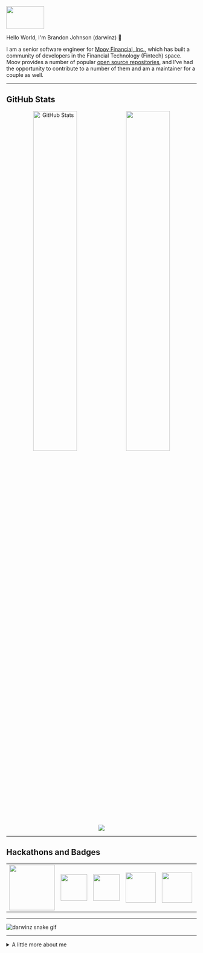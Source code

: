 <!-- top left -->
<a href="#">
    <img src="https://media1.giphy.com/media/L0C3eo0XgklO7iqXRC/source.gif" width="100" height="60"/> 
</a>

Hello World, I'm Brandon Johnson (darwinz) 👋

I am a senior software engineer for <a href="https://moov.io">Moov Financial, Inc.</a>, which has built a community of developers in the Financial Technology (Fintech) space.  Moov provides a number of popular <a href="https://github.com/moov-io">open source repositories</a>, and I've had the opportunity to contribute to a number of them and am a maintainer for a couple as well.

<!-- <table>
  <thead>
    <tr>
      <th colspan="2">Quick Info</th>
    </tr>
  </thead>
  <tbody>
    <tr><th scope='row'>Role</th><td>Senior Software Engineer - Moov Financial, Inc.</td></tr>
    <tr><th scope='row'>Organization</th><td>Moov Financial, Moov-io</td></tr>
    <tr><th scope='row'>Current Stack</th><td>Go, MySQL, OpenAPI, REST APIs, Kafka, Vault, Kubernetes, Docker, Terraform, Packer, Consul, TypeScript, GraphQL, Node, React, Google Cloud Platform, AWS, Traefik, GitHub, GitHub Actions, Prometheus, Loki, Linux, Shell</td></tr>
    <tr><th scope='row'>Other Areas I Contribute</th><td>Python, Ruby, Elixir, Java, PHP, JavaScript, HCL, VimScript, Objective-C, Lua, Painless, PostgreSQL, MongoDB, Cassandra, Elasticsearch, Neo4J, Redis, Memcached, Rails, Django, Flask, Express, Vue, Spark, Flink, Spring Boot, Magento, Protobuf, gRPC</td></tr>
  </tbody>
</table> -->

---

<!--<table style="margin-left: auto; margin-right: auto;">
  <thead>
    <tr>
      <th colspan="2">Official Maintainer for the Following Public Repositories</th>
    </tr>
  </thead>
  <tbody>
    <tr><td><a href="https://github.com/moov-io/irs" target="_blank">Moov-io / irs</a></td><td>IRS implemented a reader, writer, and HTTP server for IRS electronic Filing Information Returns Electronically (FIRE).
    Our tools and library operate at higher levels (JSON) which makes it easier for developers to leverage over the raw bytes (ASCII).</td></tr>
    <tr><td><a href="https://github.com/moov-io/1120x" target="_blank">Moov-io / 1120x</a></td><td>1120x is a subset of moov.io IRS project. It'll support Modernized e-File payload production for the 1120 family forms for tax year 2020 and beyond.</td></tr>
    <tr><td><a href="https://github.com/thealgorithms/php" target="_blank">TheAlgorithms / PHP</a></td><td>The Algorithms projects attempt to help software engineers to know and understand the algorithms available in various software programming languages.</td></tr>
  </tbody>
</table>-->

## GitHub Stats 

<p align="center">
  <img width=48%" src="https://github-readme-stats-phi-lovat.vercel.app/api?username=darwinz&show_icons=true&count_private=true&hide=none&theme=tokyonight" alt="GitHub Stats"/>
  <img width="48%" src="https://github-readme-streak-stats.herokuapp.com/?user=darwinz&theme=tokyonight"/>
</p>

<!-- vercel github profile trophy -->
<p align="center">
  <img src="https://github-profile-trophy.vercel.app/?username=darwinz&column=7&margin-w=8&theme=darkhub&title=MultipleLang,Commit,PullRequest,Repositories,Followers,Stars,Issues"/>
</p>

---

## Hackathons and Badges

<table>
<tr>
<td align="center"><a href="https://www.holopin.io/@darwinz" title="Hacktoberfest 2022 - Contributor"><img src="https://www.holopin.io/_next/image?url=https%3A%2F%2Fassets.holopin.io%2FeyJidWNrZXQiOiJob2xvcGluLWFzc2V0cyIsImtleSI6ImFzc2V0cy9jbDhkOHVrb3MwMDk0MDlqbnVuaGRhcDd3IiwiZWRpdHMiOnsicm90YXRlIjpudWxsfX0%3D&w=3840&q=75" width="120px"></a></td>
<td align="center"><a href="https://dev.to/darwinz" title="2 year club - Dev.to"><img src="https://res.cloudinary.com/practicaldev/image/fetch/s--7LzjnbaB--/c_limit,f_auto,fl_progressive,q_80,w_180/https://dev-to-uploads.s3.amazonaws.com/uploads/badge/badge_image/9/2year-Badge-shadow__1_.png" width="70px"></a></td>
<td align="center"><a href="https://dev.to/darwinz" title="AppWrite Hackathon"><img src="https://res.cloudinary.com/practicaldev/image/fetch/s--7J0lDU97--/c_limit,f_auto,fl_progressive,q_80,w_375/https://dev-to-uploads.s3.amazonaws.com/uploads/badge/badge_image/166/appwrite-participant-adge.png" width="70px"></a></td>
<td align="center"><a href="https://dev.to/darwinz" title="Hacktoberfest 2021"><img src="https://res.cloudinary.com/practicaldev/image/fetch/s--cm4PWdMq--/c_limit,f_auto,fl_progressive,q_80,w_375/https://dev-to-uploads.s3.amazonaws.com/uploads/badge/badge_image/131/hacktoberfest-2021-badge.png" width="80px"></a></td>
<td align="center"><a href="https://dev.to/darwinz" title="One Year Club - Dev.to"><img src="https://res.cloudinary.com/practicaldev/image/fetch/s--4f5VWKQw--/c_limit,f_auto,fl_progressive,q_80,w_375/https://dev-to-uploads.s3.amazonaws.com/uploads/badge/badge_image/2/1-year-badge.png" width="80px"></a></td>
<td align="center"><a href="https://dev.to/darwinz" title="Hacktoberfest 2020"><img src="https://res.cloudinary.com/practicaldev/image/fetch/s--ipK3ZYfm--/c_limit,f_auto,fl_progressive,q_80,w_375/https://dev-to-uploads.s3.amazonaws.com/uploads/badge/badge_image/80/hacktoberfest2020-badge_2.png" width="80px"></a></td>
<td align="center"><a href="https://aviyel.com/@darwinz" title="Aviyel Early Adopter - Aviyel"><img src="https://aviyel.com/assets/uploads/rewards/project_rewards/32/aviyel_early_adopter/512/1.png" width="80px"></a></td>
</tr>
</table>

----

<!-- platane/snk gif generated to 'output' branch -->
![darwinz snake gif](https://github.com/darwinz/darwinz/blob/output/github-contribution-grid-snake.svg)

---

<details>
  <summary> A little more about me </summary>
  <br/>

  <p> Some fun facts </p>
  <ul>
    <li>I've founded/co-founded a few companies in the past, including a SAAS platform for real estate developers, an app allowing athletes to compare performance with pro athletes, and a dev consulting agency</li>
    <li>My favorite programming language is Go, followed by Python, TypeScript (and Node.js), Ruby, Elixir, and then Java</li>
    <li>I've worked on some relatively large scale projects, including data pipelines ingesting TBs of data on a daily basis, with an AWS bill of more than $1 million per month, and an e-commerce website whose database averaged 12,000 queries per second during average load</li>
  </ul>

---

### Find me around the web:

<p><a href="https://johnsonbrandon.com" target="_blank"><img src="https://www.johnsonbrandon.com/img/right-1.png" alt="Personal Website" width="80" /></a><a href="https://linkedin.com/in/brandonbjohnson" target="_blank"><img src="https://cdn.worldvectorlogo.com/logos/linkedin-icon-2.svg" alt="LinkedIn" width="50" height="50"></a>&nbsp;&nbsp;<a href="https://hackerrank.com/bbj1979" target="_blank"><img src="https://info.hackerrank.com/rs/487-WAY-049/images/Podcast-ChannelCover-Final.jpg" alt="HackerRank" width="50" height="50"></a>&nbsp;<a href="https://leetcode.com/darwinz/" target="_blank"><img src="https://upload.wikimedia.org/wikipedia/commons/1/19/LeetCode_logo_black.png" alt="LeetCode" width="50" /></a>&nbsp;<a href="https://twitter.com/ubbjuntu" target="_blank"><img src="https://lh3.googleusercontent.com/proxy/ccN0shTnjkinKwCsFOi29h7nyCunGNF43CRBKW22aNVxQWlGqy4NWiQI_oilLalw-kYdOsLKJeRnhbu1jdTtI5F7vDTQWT_qg56MWDQE_cZ_fhIBUTA" alt="Twitter" width="50" height="50"></a><a href="https://www.quora.com/profile/Brandon-Johnson-5" target="_blank"><img src="https://static.wikia.nocookie.net/logopedia/images/8/83/Quora-512.png/revision/latest?cb=20200420105000" alt="Quora" width="50" height="50" /></a><a href="https://dev.to/darwinz" target="_blank"><img src="https://iconape.com/wp-content/files/hl/53010/svg/devto.svg" alt="Dev.to" width="50" /></a>&nbsp;<a href="https://hashnode.com/@darwinz" target="_blank"><img src="https://cdn.hashnode.com/res/hashnode/image/upload/v1611902473383/CDyAuTy75.png?auto=compress" alt="HashNode" width="50" /></a><a href="https://aviyel.com/@darwinz" target="_blank"><img src="https://res.cloudinary.com/crunchbase-production/image/upload/c_lpad,h_256,w_256,f_auto,q_auto:eco,dpr_1/swh1bd4xma3yfwtxoozd" alt="Aviyel" width="70" height="50" /></a><a href="https://medium.com/@brandonjohnson_43523" target="_blank"><img src="https://cdn.iconscout.com/icon/free/png-256/medium-47-433328.png" alt="Medium" width="50" height="50" /></a></p>

<!-- spotify -->
<!--  [![spotify-github-profile](https://spotify-github-profile.vercel.app/api/view?uid=121686652&cover_image=true)](https://github.com/darwinz) -->

</details>

